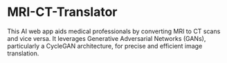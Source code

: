 # MRI-CT-Translator
This AI web app aids medical professionals by converting MRI to CT scans and vice versa. It leverages Generative Adversarial Networks (GANs), particularly a CycleGAN architecture, for precise and efficient image translation.
